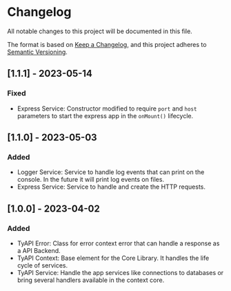 # Changelog
All notable changes to this project will be documented in this file.

The format is based on [Keep a Changelog](https://keepachangelog.com/en/1.0.0/),
and this project adheres to [Semantic Versioning](https://semver.org/spec/v2.0.0.html).

<!-- ## [Unreleased] -->
## [1.1.1] - 2023-05-14
### Fixed
- Express Service: Constructor modified to require `port` and `host` parameters to start the express app in the `onMount()` lifecycle.

## [1.1.0] - 2023-05-03
### Added
- Logger Service: Service to handle log events that can print on the console. In the future it will print log events on files.
- Express Service: Service to handle and create the HTTP requests.

## [1.0.0] - 2023-04-02
### Added
- TyAPI Error: Class for error context error that can handle a response as a API Backend.
- TyAPI Context: Base element for the Core Library. It handles the life cycle of services.
- TyAPI Service: Handle the app services like connections to databases or bring several handlers available in the context core.